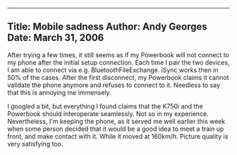 -----
Title:  Mobile sadness
Author: Andy Georges
Date: March 31, 2006
-----







After trying a few times, it still seems as if my Powerbook will not
connect to my phone after the initial setup connection. Each time I pair
the two devices, I am able to connect via e.g. BluetoothFileExchange.
iSync works then in 50% of the cases. After the first disconnect, my
Powerbook claims it cannot validate the phone anymore and refuses to
connect to it. Needless to say that this is annoying me immensely.


I googled a bit, but everything I found claims that the K750i and the
Powerbook should interoperate seamlessly. Not so in my experience.
Nevertheless, I'm keeping the phone, as it served me well earlier this
week when some person decided that it would be a good idea to meet a
train up front, and make contact with it. While it moved at 160km/h.
Picture quality is very satisfying too.




